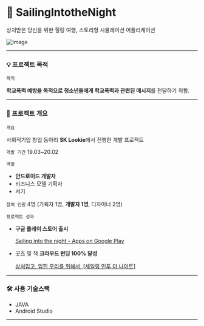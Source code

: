 # 🌌 SailingIntotheNight
상처받은 당신을 위한 힐링 여행, 스토리형 시뮬레이션 어플리케이션 

![image](https://user-images.githubusercontent.com/60427387/163675063-27a75138-2b9a-4ebc-8db4-9e14039bda94.png)


---
### 💡 프로젝트 목적

`목적`

**학교폭력 예방을 목적으로 청소년들에게 학교폭력과 관련된 메시지**를 전달하기 위함.

---

### 💎 프로젝트 개요

`개요`

사회적기업 창업 동아리 **SK Lookie**에서 진행한 개발 프로젝트


`개발 기간`
19.03~20.02


`역할`

- **안드로이드 개발자**
- 비즈니스 모델 기획자
- 서기

`참여 인원` 4명 (기획자 1명, **개발자 1명**, 디자이너 2명)

`프로젝트 성과`

- **구글 플레이 스토어 출시**
    
    [Sailing into the night - Apps on Google Play](https://play.google.com/store/apps/details?id=com.notexample.myapp)
    
- 굿즈 및 책 **크라우드 펀딩 100% 달성**
    
    [상처입고, 입힌 우리를 위해서, [세일링 인투 더 나이트]](https://www.tumblbug.com/sailingintothenight)
    
--- 

### 🛠 사용 기술스택

- JAVA
- Android Studio

----
